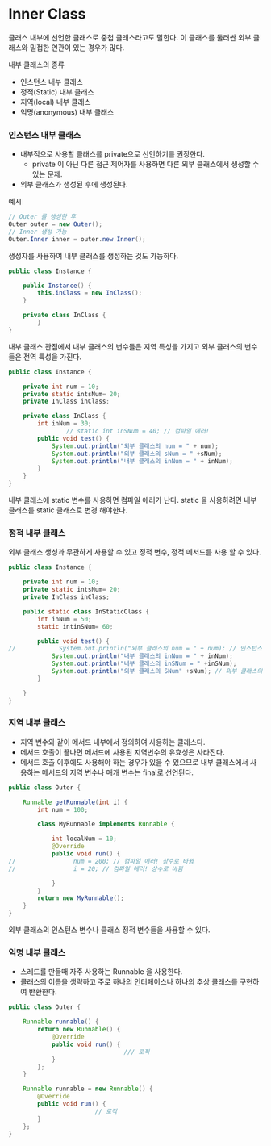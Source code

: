 # Inner Class

클래스 내부에 선언한 클래스로 중첩 클래스라고도 말한다. 이 클래스를 둘러싼 외부 클래스와 밀접한 연관이 있는 경우가 많다.

내부 클래스의 종류

- 인스턴스 내부 클래스
- 정적(Static) 내부 클래스
- 지역(local) 내부 클래스
- 익명(anonymous) 내부 클래스

### 인스턴스 내부 클래스

- 내부적으로 사용할 클래스를 private으로 선언하기를 권장한다.
    - private 이 아닌 다른 접근 제어자를 사용하면 다른 외부 클래스에서 생성할 수 있는 문제.
- 외부 클래스가 생성된 후에 생성된다.

예시

```java
// Outer 를 생성한 후
Outer outer = new Outer();
// Inner 생성 가능
Outer.Inner inner = outer.new Inner();
```

생성자를 사용하여 내부 클래스를 생성하는 것도 가능하다.

```java
public class Instance {

    public Instance() {
        this.inClass = new InClass();
    }

    private class InClass {
		}
}
```

내부 클래스 관점에서 내부 클래스의 변수들은 지역 특성을 가지고 외부 클래스의 변수들은 전역 특성을 가진다.

```java
public class Instance {

    private int num = 10;
    private static intsNum= 20;
    private InClass inClass;

    private class InClass {
        int inNum = 30;
				// static int inSNum = 40; // 컴파일 에러!
        public void test() {
            System.out.println("외부 클래스의 num = " + num);
            System.out.println("외부 클래스의 sNum = " +sNum);
            System.out.println("내부 클래스의 inNum = " + inNum);
        }
    }
}
```

내부 클래스에 static 변수를 사용하면 컴파일 에러가 난다. static 을 사용하려면 내부 클래스를 static 클래스로 변경 해야한다.

### 정적 내부 클래스

외부 클래스 생성과 무관하게 사용할 수 있고 정적 변수, 정적 메서드를 사용 할 수 있다.

```java
public class Instance {

    private int num = 10;
    private static intsNum= 20;
    private InClass inClass;

    public static class InStaticClass {
        int inNum = 50;
        static intinSNum= 60;

        public void test() {
//            System.out.println("외부 클래스의 num = " + num); // 인스턴스 변수는 사용하지 못함
            System.out.println("내부 클래스의 inNum = " + inNum);
            System.out.println("내부 클래스의 inSNum = " +inSNum);
            System.out.println("외부 클래스의 SNum" +sNum); // 외부 클래스의 정적 변수는 사용가능
        }

    }
}
```

### 지역 내부 클래스

- 지역 변수와 같이 메서드 내부에서 정의하여 사용하는 클래스다.
- 메서드 호출이 끝나면 메서드에 사용된 지역변수의 유효성은 사라진다.
- 메서드 호출 이후에도 사용해야 하는 경우가 있을 수 있으므로 내부 클래스에서 사용하는 메서드의 지역 변수나 매개 변수는 final로 선언된다.

```java
public class Outer {

    Runnable getRunnable(int i) {
        int num = 100;

        class MyRunnable implements Runnable {

            int localNum = 10;
            @Override
            public void run() {
//                num = 200; // 컴파일 에러! 상수로 바뀜
//                i = 20; // 컴파일 에러! 상수로 바뀜

            }
        }
        return new MyRunnable();
    }
}

```

외부 클래스의 인스턴스 변수나 클래스 정적 변수들을 사용할 수 있다.

### 익명 내부 클래스

- 스레드를 만들때 자주 사용하는 Runnable 을 사용한다.
- 클래스의 이름을 생략하고 주로 하나의 인터페이스나 하나의 추상 클래스를 구현하여 반환한다.

```java
public class Outer {

    Runnable runnable() {
        return new Runnable() {
            @Override
            public void run() {
								/// 로직
            }
        };
    }

    Runnable runnable = new Runnable() {
        @Override
        public void run() {
						// 로직
        }
    };
}
```